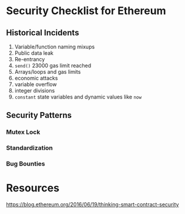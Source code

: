 # Security Checklist for Ethereum
## Historical Incidents
1. Variable/function naming mixups  
2. Public data leak
3. Re-entrancy
4. `send()` 23000 gas limit reached
5. Arrays/loops and gas limits
6. economic attacks
7. variable overflow
8. integer divisions
9. `constant` state variables and dynamic values like `now`

## Security Patterns
### Mutex Lock
### Standardization
### Bug Bounties

# Resources
https://blog.ethereum.org/2016/06/19/thinking-smart-contract-security
